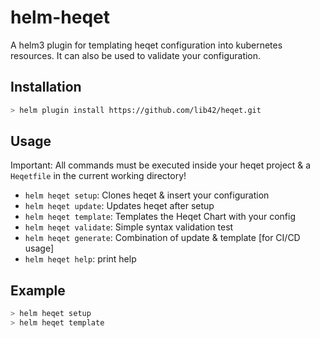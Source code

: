 # helm-heqet

A helm3 plugin for templating heqet configuration into kubernetes resources. It can also be used to validate your configuration.

## Installation

```sh
> helm plugin install https://github.com/lib42/heqet.git
```

## Usage

Important: All commands must be executed inside your heqet project & a `Heqetfile` in the current working directory!

* `helm heqet setup`: Clones heqet & insert your configuration
* `helm heqet update`: Updates heqet after setup
* `helm heqet template`: Templates the Heqet Chart with your config
* `helm heqet validate`: Simple syntax validation test
* `helm heqet generate`: Combination of update & template [for CI/CD usage]
* `helm heqet help`: print help

## Example

```sh
> helm heqet setup
> helm heqet template
```
